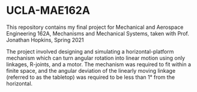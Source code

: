 # UCLA-MAE162A
This repository contains my final project for Mechanical and Aerospace Engineering 162A, Mechanisms and Mechanical Systems, taken with Prof. Jonathan Hopkins, Spring 2021

The project involved designing and simulating a horizontal-platform mechanism which can turn angular rotation into linear motion using only linkages, R-joints, and a motor. The mechanism was required to fit within a finite space, and the angular deviation of the linearly moving linkage (referred to as the tabletop) was required to be less than 1° from the horizontal.

